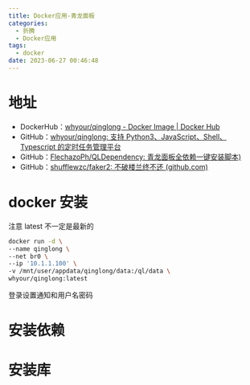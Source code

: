 ```yaml
---
title: Docker应用-青龙面板
categories:
  - 折腾
  - Docker应用
tags:
  - docker
date: 2023-06-27 00:46:48
---
```


# 地址

* DockerHub：[whyour/qinglong - Docker Image | Docker Hub](https://hub.docker.com/r/whyour/qinglong)
* GitHub：[whyour/qinglong: 支持 Python3、JavaScript、Shell、Typescript 的定时任务管理平台](https://github.com/whyour/qinglong)
* GitHub：[FlechazoPh/QLDependency: 青龙面板全依赖一键安装脚本)](https://github.com/FlechazoPh/QLDependency)
* GitHub：[shufflewzc/faker2: 不破楼兰终不还 (github.com)](https://github.com/shufflewzc/faker2)



# docker 安装

注意 latest 不一定是最新的

```bash
docker run -d \
--name qinglong \
--net br0 \
--ip '10.1.1.100' \
-v /mnt/user/appdata/qinglong/data:/ql/data \
whyour/qinglong:latest
```

登录设置通知和用户名密码

# 安装依赖

# 安装库



